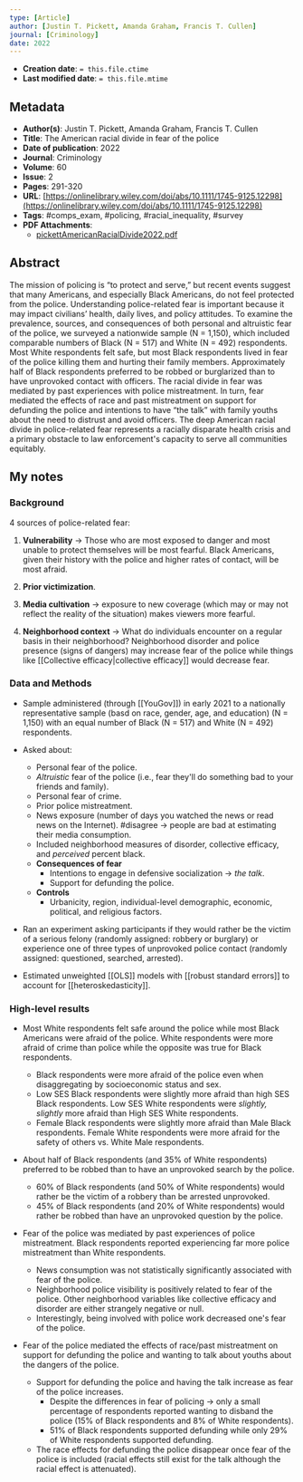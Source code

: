 ```yaml
---
type: [Article]
author: [Justin T. Pickett, Amanda Graham, Francis T. Cullen]
journal: [Criminology]
date: 2022
---
```


* **Creation date**: `= this.file.ctime`
* **Last modified date**: `= this.file.mtime`

## Metadata

* **Author(s)**: Justin T. Pickett, Amanda Graham, Francis T. Cullen
* **Title**: The American racial divide in fear of the police
* **Date of publication**: 2022
* **Journal**: Criminology
* **Volume**: 60
* **Issue**: 2
* **Pages**: 291-320
* **URL**: [https://onlinelibrary.wiley.com/doi/abs/10.1111/1745-9125.12298](https://onlinelibrary.wiley.com/doi/abs/10.1111/1745-9125.12298)
* **Tags**: #comps_exam, #policing, #racial_inequality, #survey
* **PDF Attachments**:
  * [pickettAmericanRacialDivide2022.pdf](zotero://open-pdf/library/items/BJMU946Y)

## Abstract

The mission of policing is “to protect and serve,” but recent events suggest that many Americans, and especially Black Americans, do not feel protected from the police. Understanding police-related fear is important because it may impact civilians’ health, daily lives, and policy attitudes. To examine the prevalence, sources, and consequences of both personal and altruistic fear of the police, we surveyed a nationwide sample (N = 1,150), which included comparable numbers of Black (N = 517) and White (N = 492) respondents. Most White respondents felt safe, but most Black respondents lived in fear of the police killing them and hurting their family members. Approximately half of Black respondents preferred to be robbed or burglarized than to have unprovoked contact with officers. The racial divide in fear was mediated by past experiences with police mistreatment. In turn, fear mediated the effects of race and past mistreatment on support for defunding the police and intentions to have “the talk” with family youths about the need to distrust and avoid officers. The deep American racial divide in police-related fear represents a racially disparate health crisis and a primary obstacle to law enforcement's capacity to serve all communities equitably.

## My notes

### Background

4 sources of police-related fear:

1. **Vulnerability** -> Those who are most exposed to danger and most unable to protect themselves will be most fearful. Black Americans, given their history with the police and higher rates of contact, will be most afraid.
   
2. **Prior victimization**.
   
3. **Media cultivation** -> exposure to new coverage (which may or may not reflect the reality of the situation) makes viewers more fearful.
   
4. **Neighborhood context** -> What do individuals encounter on a regular basis in their neighborhood? Neighborhood disorder and police presence (signs of dangers) may increase fear of the police while things like [[Collective efficacy|collective efficacy]] would decrease fear.

### Data and Methods

* Sample administered (through [[YouGov]]) in early 2021 to a nationally representative sample (basd on race, gender, age, and education) (N = 1,150) with an equal number of Black (N = 517) and White (N = 492) respondents.
  
* Asked about:
	* Personal fear of the police.
	* *Altruistic* fear of the police (i.e., fear they'll do something bad to your friends and family).
	* Personal fear of crime.
	* Prior police mistreatment.
	* News exposure (number of days you watched the news or read news on the Internet). #disagree -> people are bad at estimating their media consumption.
	* Included neighborhood measures of disorder, collective efficacy, and *perceived* percent black.
	* **Consequences of fear**
		* Intentions to engage in defensive socialization -> *the talk*.
		* Support for defunding the police.
	* **Controls**
		* Urbanicity, region, individual-level demographic, economic, political, and religious factors.
		  
* Ran an experiment asking participants if they would rather be the victim of a serious felony (randomly assigned: robbery or burglary) or experience one of three types of unprovoked police contact (randomly assigned: questioned, searched, arrested).
  
* Estimated unweighted [[OLS]] models with [[robust standard errors]] to account for [[heteroskedasticity]].

### High-level results

* Most White respondents felt safe around the police while most Black Americans were afraid of the police. White respondents were more afraid of crime than police while the opposite was true for Black respondents.
	* Black respondents were more afraid of the police even when disaggregating by socioeconomic status and sex.
	* Low SES Black respondents were slightly more afraid than high SES Black respondents. Low SES White respondents were *slightly, slightly* more afraid than High SES White respondents.
	* Female Black respondents were slightly more afraid than Male Black respondents. Female White respondents were more afraid for the safety of others vs. White Male respondents.
  
* About half of Black respondents (and 35% of White respondents) preferred to be robbed than to have an unprovoked search by the police.
	* 60% of Black respondents (and 50% of White respondents) would rather be the victim of a robbery than be arrested unprovoked.
	* 45% of Black respondents (and 20% of White respondents) would rather be robbed than have an unprovoked question by the police.
  
* Fear of the police was mediated by past experiences of police mistreatment. Black respondents reported experiencing far more police mistreatment than White respondents.
	* News consumption was not statistically significantly associated with fear of the police.
	* Neighborhood police visibility is positively related to fear of the police. Other neighborhood variables like collective efficacy and disorder are either strangely negative or null.
	* Interestingly, being involved with police work decreased one's fear of the police.
  
* Fear of the police mediated the effects of race/past mistreatment on support for defunding the police and wanting to talk about youths about the dangers of the police.
	* Support for defunding the police and having the talk increase as fear of the police increases.
		* Despite the differences in fear of policing -> only a small percentage of respondents reported wanting to disband the police (15% of Black respondents and 8% of White respondents).
		* 51% of Black respondents supported defunding while only 29% of White respondents supported defunding.
	* The race effects for defunding the police disappear once fear of the police is included (racial effects still exist for the talk although the racial effect is attenuated).